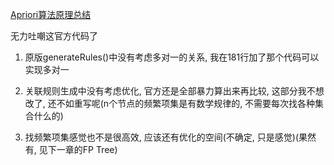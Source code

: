 [Apriori算法原理总结](https://www.cnblogs.com/pinard/p/6293298.html)

无力吐嘲这官方代码了

1. 原版generateRules()中没有考虑多对一的关系, 我在181行加了那个代码可以实现多对一

2. 关联规则生成中没有考虑优化, 官方还是全部暴力算出来再比较, 这部分我不想改了, 还不如重写呢(n个节点的频繁项集是有数学规律的, 不需要每次找各种集合什么的)

3. 找频繁项集感觉也不是很高效, 应该还有优化的空间(不确定, 只是感觉)(果然有, 见下一章的FP Tree)
